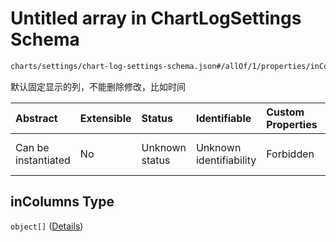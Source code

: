 # Untitled array in ChartLogSettings Schema

```txt
charts/settings/chart-log-settings-schema.json#/allOf/1/properties/inColumns
```

默认固定显示的列，不能删除修改，比如时间

| Abstract            | Extensible | Status         | Identifiable            | Custom Properties | Additional Properties | Access Restrictions | Defined In                                                                                                       |
| :------------------ | :--------- | :------------- | :---------------------- | :---------------- | :-------------------- | :------------------ | :--------------------------------------------------------------------------------------------------------------- |
| Can be instantiated | No         | Unknown status | Unknown identifiability | Forbidden         | Allowed               | none                | [chart-log-settings-schema.json\*](../out/charts/settings/chart-log-settings-schema.json "open original schema") |

## inColumns Type

`object[]` ([Details](chart-log-settings-schema-allof-1-properties-incolumns-items.md))
